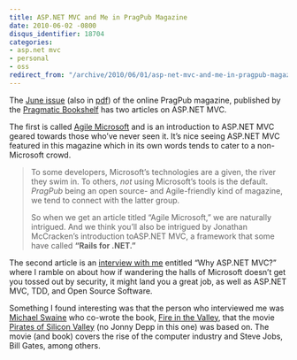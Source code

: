 ```yaml
---
title: ASP.NET MVC and Me in PragPub Magazine
date: 2010-06-02 -0800
disqus_identifier: 18704
categories:
- asp.net mvc
- personal
- oss
redirect_from: "/archive/2010/06/01/asp-net-mvc-and-me-in-pragpub-magazine.aspx/"
---
```


The [June
issue](http://pragprog.com/magazines/2010-06/content "June PragPub HTML")
(also in
[pdf](http://pragprog.com/magazines/download/12.pdf "June Issue of PragPub"))
of the online PragPub magazine, published by the [Pragmatic
Bookshelf](http://pragprog.com/ "PragProg") has two articles on ASP.NET
MVC.

The first is called [Agile
Microsoft](http://pragprog.com/magazines/2010-06/agile-microsoft "Agile Microsoft")
and is an introduction to ASP.NET MVC geared towards those who’ve never
seen it. It’s nice seeing ASP.NET MVC featured in this magazine which in
its own words tends to cater to a non-Microsoft crowd.

> To some developers, Microsoft’s technologies are a given, the river
> they swim in. To others, *not* using Microsoft’s tools is the default.
> *PragPub* being an open source- and Agile-friendly kind of magazine,
> we tend to connect with the latter group.
>
> So when we get an article titled “Agile Microsoft,” we are naturally
> intrigued. And we think you’ll also be intrigued by Jonathan
> McCracken’s introduction toASP.NET MVC, a framework that some have
> called **“Rails for .NET.”**

The second article is an [interview with
me](http://pragprog.com/magazines/2010-06/why-aspnet-mvc "Why ASP.NET MVC?")
entitled “Why ASP.NET MVC?” where I ramble on about how if wandering the
halls of Microsoft doesn’t get you tossed out by security, it might land
you a great job, as well as ASP.NET MVC, TDD, and Open Source Software.

Something I found interesting was that the person who interviewed me was
[Michael Swaine](ttp://www.swaine.com/ "Michael Swaine's Website") who
co-wrote the book, [Fire in the
Valley](http://www.amazon.com/gp/product/0071358927?ie=UTF8&tag=youvebeenhaac-20&linkCode=as2&camp=1789&creative=390957&creativeASIN=0071358927 "Fire in the Valley at Amazon"),
that the movie [Pirates of Silicon
Valley](http://www.amazon.com/gp/product/B0009NSCS0?ie=UTF8&tag=youvebeenhaac-20&linkCode=as2&camp=1789&creative=390957&creativeASIN=B0009NSCS0 "Pirates of Silicon Valley")
(no Jonny Depp in this one) was based on. The movie (and book) covers
the rise of the computer industry and Steve Jobs, Bill Gates, among
others.


